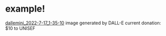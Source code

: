 # example!
[dallemini_2022-7-17_1-35-10](https://user-images.githubusercontent.com/10051127/179386524-55ef1fd8-96e5-4b46-ae09-742d0027dd8a.png)
image generated by DALL-E
current donation: $10 to UNISEF
